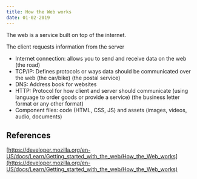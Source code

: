 ```yaml
---
title: How the Web works
date: 01-02-2019
---
```


The web is a service built on top of the internet.

The client requests information from the server

- Internet connection: allows you to send and receive data on the web (the road)
- TCP/IP: Defines protocols or ways data should be communicated over the web (the car/bike) (the postal service)
- DNS: Address book for websites
- HTTP: Protocol for how client and server should communicate (using language to order goods or provide a service) (the business letter format or any other format)
- Component files: code (HTML, CSS, JS) and assets (images, videos, audio, documents)


## References

[https://developer.mozilla.org/en-US/docs/Learn/Getting_started_with_the_web/How_the_Web_works](https://developer.mozilla.org/en-US/docs/Learn/Getting_started_with_the_web/How_the_Web_works)